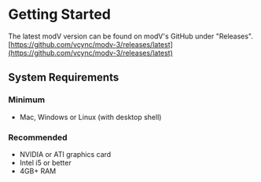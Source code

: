 # Getting Started

The latest modV version can be found on modV's GitHub under "Releases". [https://github.com/vcync/modv-3/releases/latest](https://github.com/vcync/modv-3/releases/latest)

## System Requirements
### Minimum
* Mac, Windows or Linux (with desktop shell)

### Recommended
* NVIDIA or ATI graphics card
* Intel i5 or better
* 4GB+ RAM

